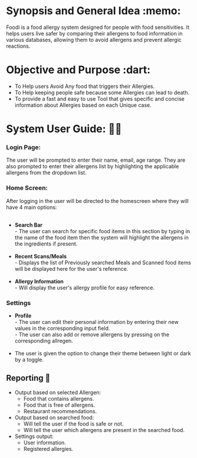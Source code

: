 </head>
<body>
  <h1>Synopsis and General Idea :memo:</h1>
  <p>Foodi is a food allergy system designed for people with food sensitivities. It helps users live safer by comparing their allergens to food information in various databases, allowing them to avoid allergens and prevent allergic reactions.</p>

  <h1>Objective and Purpose :dart:</h1>
  <ul>
    <li>To Help users Avoid Any food that triggers their Allergies. </li>
    <li>To Help keeping people safe because some Allergies can lead to death.</li>
    <li>To provide a fast and easy to use Tool that gives specific and concise information about Allergies based on each Unique case.</li>
  </ul>

  <h1>System User Guide: 👨‍💻</h1>
  <h3 style="font-weight: bold;">Login Page:</h3>
  The user will be prompted to enter their name, email, age range. They are also prompted to enter their allergens list by highlighting the applicable allergens from the dropdown list.
  <h3 style="font-weight: bold;">Home Screen:</h3>
  After logging in the user will be directed to the homescreen where they will have 4 main options:<br>
  <ul>
    <br><li><strong>Search Bar</strong><br></li>
    - The user can search for specific food items in this section by typing in the name of the food item then the system will highlight the allergens in the ingredients if present.<br>
    <br><li><strong>Recent Scans/Meals</strong><br></li>
    - Displays the list of Previously searched Meals and Scanned food items will be displayed here for the user's reference.<br>
    <br><li><strong>Allergy Information</strong><br></li>
    - Will display the user's allergy profile for easy reference.
  </ul>
  <h3 style="font-weight: bold;">Settings</h3>
  <ul>
    <li><strong>Profile</strong><br></li>
    - The user can edit their personal information by entering their new values in the corresponding input field.<br>
    - The user can also add or remove allergens by pressing on the corresponding allregen.<br>
    <br><li>The user is given the option to change their theme between light or dark by a toggle.</li>
  </ul>
</body>
</html>
</head>
<body>
  <h2>Reporting 📑</h2>
  
  <ul>
    <li>Output based on selected Allergen:
      <ul>
        <li>Food that contains allergens.</li>
        <li>Food that is free of allergens. </li>
        <li>Restaurant recommendations. </li>
      </ul>
      <li>Output based on searched food: 
        <ul>
            <li>Will tell the user if the food is safe or not. </li>
            <li>Will tell the user which allergens are present in the searched food. </li>
        </ul>
    <li>Settings output:
      <ul>
        <li>User information.</li>
        <li>Registered allergies. </li>
      </ul>
  </ul>
</body>
</html>



